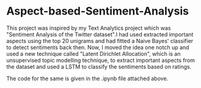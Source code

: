 # Aspect-based-Sentiment-Analysis
This project was inspired by my Text Analytics project which was "Sentiment Analysis of the Twitter dataset".I had used extracted important aspects using the top 20 unigrams and had fitted a Naive Bayes' classifier
to detect sentiments back then. Now, I moved the idea one notch up and used a new technique called "Latent Dirichlet Allocation", which is an unsupervised topic modelling technique, to extract important aspects 
from the dataset and used a LSTM to classify the sentiments based on ratings.

The code for the same is given in the .ipynb file attached above.
